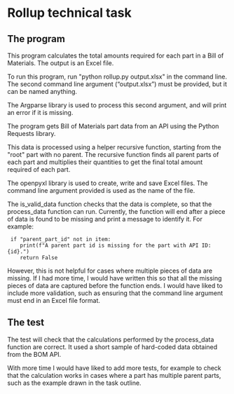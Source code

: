 # Rollup technical task

## The program

This program calculates the total amounts required for each part in a Bill of Materials. The output is an Excel file. 

To run this program, run "python rollup.py output.xlsx" in the command line. The second command line argument (“output.xlsx”) must be provided, but it can be named anything.

The Argparse library is used to process this second argument, and will print an error if it is missing. 

The program gets Bill of Materials part data from an API using the Python Requests library. 

This data is processed using a helper recursive function, starting from the "root" part with no parent. The recursive function finds all parent parts of each part and multiplies their quantities to get the final total amount required of each part. 

The openpyxl library is used to create, write and save Excel files. The command line argument provided is used as the name of the file. 

The is_valid_data function checks that the data is complete, so that the process_data function can run. Currently, the function will end after a piece of data is found to be missing and print a message to identify it. For example:

```
 if "parent_part_id" not in item:
    print(f"A parent part id is missing for the part with API ID: {id}.")
    return False 
```

 However, this is not helpful for cases where multiple pieces of data are missing. If I had more time, I would have written this so that all the missing pieces of data are captured before the function ends. I would have liked to include more validation, such as ensuring that the command line argument must end in an Excel file format.

## The test

The test will check that the calculations performed by the process_data function are correct. It used a short sample of hard-coded data obtained from the BOM API.

With more time I would have liked to add more tests, for example to check that the calculation works in cases where a part has multiple parent parts, such as the example drawn in the task outline. 


